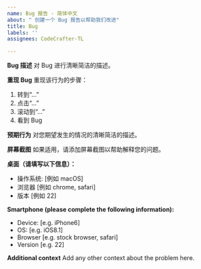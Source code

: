 ```yaml
---
name: Bug 报告 - 简体中文
about: " 创建一个 Bug 报告以帮助我们改进"
title: Bug
labels: ''
assignees: CodeCrafter-TL

---
```


**Bug 描述**
对 Bug 进行清晰简洁的描述。

**重现 Bug**
重现该行为的步骤：
1. 转到“...”
2. 点击“...”
3. 滚动到“...”
4. 看到 Bug

**预期行为**
对您期望发生的情况的清晰简洁的描述。

**屏幕截图**
如果适用，请添加屏幕截图以帮助解释您的问题。

**桌面（请填写以下信息）：**
 - 操作系统: [例如 macOS]
 - 浏览器 [例如 chrome, safari]
 - 版本 [例如 22]

**Smartphone (please complete the following information):**
 - Device: [e.g. iPhone6]
 - OS: [e.g. iOS8.1]
 - Browser [e.g. stock browser, safari]
 - Version [e.g. 22]

**Additional context**
Add any other context about the problem here.
